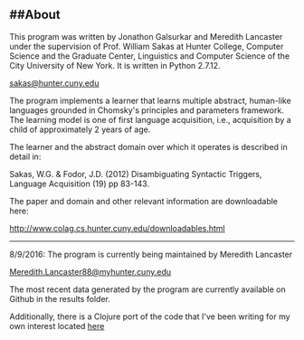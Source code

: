 ##About
-----

This program was written by Jonathon Galsurkar and Meredith Lancaster under the supervision of Prof. William Sakas
at Hunter College, Computer Science and the Graduate Center, Linguistics and Computer Science of the City University 
of New York. It is written in Python 2.7.12.

sakas@hunter.cuny.edu

The program implements a learner that learns multiple abstract, human-like languages grounded in Chomsky's principles
and parameters framework. The learning model is one of first language acquisition, i.e., acquisition by a child of approximately
2 years of age. 

The learner and the abstract domain over which it operates is described in detail in:

Sakas, W.G. & Fodor, J.D. (2012) Disambiguating Syntactic Triggers, Language Acquisition (19) pp 83-143.

The paper and domain and other relevant information are downloadable here: 

http://www.colag.cs.hunter.cuny.edu/downloadables.html

-----

8/9/2016: The program is currently being maintained by Meredith Lancaster 

Meredith.Lancaster88@myhunter.cuny.edu

The most recent data generated by the program are currently available on Github in the results folder.

Additionally, there is a Clojure port of the code that I've been writing for my own interest located [here](https://github.com/malancas/Language-Acquisition)